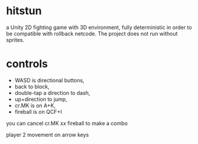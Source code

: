 # hitstun
a Unity 2D fighting game with 3D environment, fully deterministic in order to be compatible with rollback netcode. The project does not run without sprites. 


# controls
- WASD is directional buttons,
- back to block,
- double-tap a direction to dash,
- up+direction to jump,
- cr.MK is on A+K, 
- fireball is on QCF+I

you can cancel cr.MK xx fireball to make a combo

player 2 movement on arrow keys
